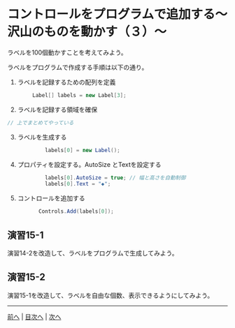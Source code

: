 # コントロールをプログラムで追加する～沢山のものを動かす（３）～
ラベルを100個動かすことを考えてみよう。

ラベルをプログラムで作成する手順は以下の通り。

1.	ラベルを記録するための配列を定義

```cs
        Label[] labels = new Label[3];
```

2.	ラベルを記録する領域を確保

```cs
// 上でまとめてやっている
```

3.	ラベルを生成する

```cs
            labels[0] = new Label();
```

4.	プロパティを設定する。AutoSize とTextを設定する

```cs
            labels[0].AutoSize = true; // 幅と高さを自動制御
            labels[0].Text = "◆";
```

5.	コントロールを追加する

```cs
          Controls.Add(labels[0]);
```

## 演習15-1
演習14-2を改造して、ラベルをプログラムで生成してみよう。

## 演習15-2
演習15-1を改造して、ラベルを自由な個数、表示できるようにしてみよう。

---

[前へ](14.md) | [目次へ](README.md#%E7%9B%AE%E6%AC%A1) | [次へ](16.md)
